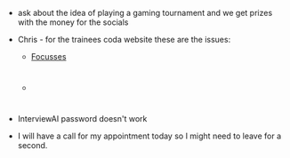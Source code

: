 - ask about the idea of playing a gaming tournament and we get prizes with the money for the socials

- Chris - for the trainees coda website these are the issues:
	- [Focusses](https://coda.io/d/Trainees_dryBdidTdcn/Quads_suZ7P4K6#_lu3xWbA2)
	- #

- InterviewAI password doesn't work

- I will have a call for my appointment today so I might need to leave for a second.

